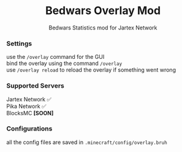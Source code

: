 <div align="center">
<h1>Bedwars Overlay Mod</h1>
<p>Bedwars Statistics mod for Jartex Network</p>
</div>

### Settings

use the `/overlay` command for the GUI \
bind the overlay using the command `/overlay` \
use `/overlay reload` to reload the overlay if something went wrong 

### Supported Servers

Jartex Network ✅ \
Pika Network ✅ \
BlocksMC **[SOON]** 

### Configurations
all the config files are saved in `.minecraft/config/overlay.bruh`